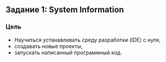 ## Задание 1: System Information
### Цель
* Научиться устанавливать среду разработки (IDE) с нуля,
* создавать новые проекты,
* запускать написанный программный код.
